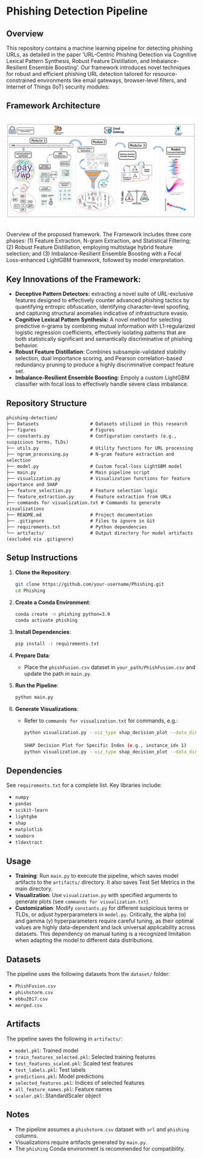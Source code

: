 # Phishing Detection Pipeline

## Overview
This repository contains a machine learning pipeline for detecting phishing URLs, as detailed in the paper 'URL-Centric Phishing Detection via Cognitive Lexical Pattern Synthesis, Robust Feature Distillation, and Imbalance-Resilient Ensemble Boosting'. Our framework introduces novel techniques for robust and efficient phishing URL detection tailored for resource-constrained environments like email gateways, browser-level filters, and Internet of Things (IoT) security modules:

## Framework Architecture


![Model Architecture](figures/FL_LGBM.png)

Overview of the proposed framework. The Framework includes  three core phases: (1) Feature Extraction, N-gram Extraction, and Statistical Filtering; (2) Robust Feature Distillation, employing multistage hybrid feature selection; and (3) Imbalance-Resilient Ensemble Boosting with a Focal Loss-enhanced LightGBM framework, followed by model interpretation.

## Key Innovations of the Framework:
- **Deceptive Pattern Detectors:** extracting a novel suite of URL-exclusive features designed to effectively counter advanced phishing tactics by quantifying entropic obfuscation, identifying character-level spoofing, and capturing structural anomalies indicative of infrastructure evasio.
- **Cognitive Lexical Pattern Synthesis:** A novel method for selecting predictive n-grams by combining mutual information with L1-regularized logistic regression coefficients, effectively isolating patterns that are both statistically significant and semantically discriminative of phishing behavior.
- **Robust Feature Distillation**: Combines subsample-validated stability selection, dual importance scoring, and Pearson correlation-based redundancy pruning to produce a highly discriminative compact feature set.
- **Imbalance-Resilient Ensemble Boosting**: Empoly a custom LightGBM classifier with focal loss to effectively handle severe class imbalance.
## Repository Structure
```
phishing-detection/
├── Datasets                   # Datasets utilized in this research
├── figures                    # Figures
├── constants.py               # Configuration constants (e.g., suspicious terms, TLDs)
├── utils.py                   # Utility functions for URL processing
├── ngram_processing.py        # N-gram feature extraction and selection
├── model.py                   # Custom focal-loss LightGBM model
├── main.py                    # Main pipeline script
├── visualization.py           # Visualization functions for feature importance and SHAP
├── feature_selection.py       # Feature selection logic
├── feature_extraction.py      # Feature extraction from URLs
├── commands for visualization.txt # Commands to generate visualizations
├── README.md                  # Project documentation
├── .gitignore                 # Files to ignore in Git
├── requirements.txt           # Python dependencies
└── artifacts/                 # Output directory for model artifacts (excluded via .gitignore)
```

## Setup Instructions
1. **Clone the Repository**:
   ```bash
   git clone https://github.com/your-username/Phishing.git
   cd Phishing
   ```

2. **Create a Conda Environment**:
   ```bash
   conda create -n phishing python=3.9
   conda activate phishing
   ```

3. **Install Dependencies**:
   ```bash
   pip install -r requirements.txt
   ```

4. **Prepare Data**:
   - Place the `phishFusion.csv` dataset in `your_path/PhishFusion.csv` and update the path in `main.py`.

5. **Run the Pipeline**:
   ```bash
   python main.py
   ```

6. **Generate Visualizations**:
   - Refer to `commands for visualization.txt` for commands, e.g.:
     ```bash
     python visualization.py --viz_type shap_decision_plot --data_dir "artifacts"

     SHAP Decision Plot for Specific Index (e.g., instance_idx 1)
     python visualization.py --viz_type shap_decision_plot --data_dir "artifacts" --instance_idx 1
     ```

## Dependencies
See `requirements.txt` for a complete list. Key libraries include:
- `numpy`
- `pandas`
- `scikit-learn`
- `lightgbm`
- `shap`
- `matplotlib`
- `seaborn`
- `tldextract`

## Usage
- **Training**: Run `main.py` to execute the pipeline, which saves model artifacts to the `artifacts/` directory. It also saves Test Set Metrics in the main directory.
- **Visualization**: Use `visualization.py` with specified arguments to generate plots (see `commands for visualization.txt`).
- **Customization**: Modify `constants.py` for different suspicious terms or TLDs, or adjust hyperparameters in `model.py`. Critically, the alpha (α) and gamma (γ) hyperparameters require careful tuning, as their optimal values are highly data-dependent and lack universal applicability across datasets. This dependency on manual tuning is a recognized limitation when adapting the model to different data distributions.

## Datasets
The pipeline uses the following datasets from the `dataset/` folder:
- `PhishFusion.csv`
- `phishstorm.csv`
- `ebbu2017.csv`
- `merged.csv`
## Artifacts
The pipeline saves the following in `artifacts/`:
- `model.pkl`: Trained model
- `train_features_selected.pkl`: Selected training features
- `test_features_scaled.pkl`: Scaled test features
- `test_labels.pkl`: Test labels
- `predictions.pkl`: Model predictions
- `selected_features.pkl`: Indices of selected features
- `all_feature_names.pkl`: Feature names
- `scaler.pkl`: StandardScaler object

## Notes
- The pipeline assumes a `phishstorm.csv` dataset with `url` and `phishing` columns.
- Visualizations require artifacts generated by `main.py`.
- The `phishing` Conda environment is recommended for compatibility.

